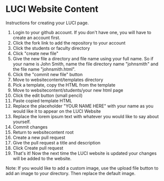 # LUCI Website Content

Instructions for creating your LUCI page.

1. Login to your github account.  If you don't have one, you will have to create an account first.
2. Click the fork link to add the repository to your account
3. Click the students or faculty directory
4. Click "create new file"
5. Give the new file a directory and file name using your full name.  So if your name is John Smith, name the file directory name "johnsmith" and the file name "johnsmith.html".
6. Click the "commit new file" button
7. Move to websitecontent/templates directory
8. Pick a template, copy the HTML from the template
9. Move to websitecontent/students/your new html page
10. Click the edit button (small pencil)
11. Paste copied template HTML
12. Replace the placeholder "YOUR NAME HERE" with your name as you would like it to appear on the LUCI Website
13. Replace the lorem ipsum text with whatever you would like to say about yourself.
14. Commit changes
15. Return to websitecontent root
16. Create a new pull request
17. Give the pull request a title and description
18. Click Create pull request
19. That's it!  Now the next time the LUCI website is updated your changes will be added to the website.

Note: If you would like to add a custom image, use the upload file button to add an image to your directory. Then replace the default image.

